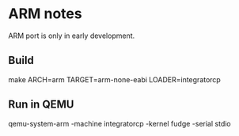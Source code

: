 # ARM notes

ARM port is only in early development.

## Build

make ARCH=arm TARGET=arm-none-eabi LOADER=integratorcp

## Run in QEMU

qemu-system-arm -machine integratorcp -kernel fudge -serial stdio
